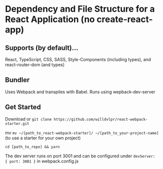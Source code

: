 # Dependency and File Structure for a React Application (no create-react-app)

## Supports (by default)...

React, TypeScript, CSS, SASS, Style-Components (including types), and react-router-dom (and types)

## Bundler

Uses Webpack and transpiles with Babel. Runs using wepback-dev-server

## Get Started

Download or `git clone https://github.com/willdvlpr/react-webpack-starter.git`

mv `mv ~/[path_to_react-webpack-starter]/ ~/[path_to_your-project-name]` (to use a starter for your own project)

`cd [path_to_repo] && yarn`

The dev server runs on port 3001 and can be configured under `devServer: { port: 3001 }` in webpack.config.js

